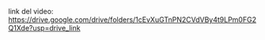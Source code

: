link del video: https://drive.google.com/drive/folders/1cEvXuGTnPN2CVdVBy4t9LPm0FG2Q1Xde?usp=drive_link
